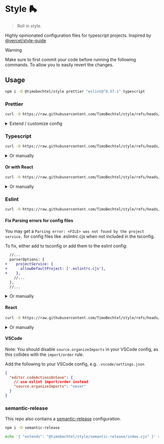 # Style 🛼

> Roll in style.

Highly opinionated configuration files for typescript projects. Inspired by [@vercel/style-guide](https://github.com/vercel/style-guide)

> [!WARNING]  
> Make sure to first commit your code before running the following commands. To allow you to easily revert the changes.

## Usage

```bash
npm i -D @timobechtel/style prettier "eslint@^8.57.1" typescript
```

### Prettier

```bash
curl -O https://raw.githubusercontent.com/TimoBechtel/style/refs/heads/main/templates/.prettierrc
```

<details>
  <summary>Extend / customize config</summary>

  Need to extend the config, e.g. adding plugins?

  ```bash
  curl -O https://raw.githubusercontent.com/TimoBechtel/style/refs/heads/main/templates/.prettierrc.mjs
  ```

  Create a .prettierrc.mjs file and import the config, like this:
  
  ```js
  import config from '@timobechtel/style/prettier/index.mjs';

  /**
   * @type {import("prettier").Config}
   */
  export default {
    ...config,
    // your config
  }
  ```
  
</details>

### Typescript

```bash
curl -O https://raw.githubusercontent.com/TimoBechtel/style/refs/heads/main/templates/tsconfig/core/tsconfig.json
```

<details>
  <summary>Or manually</summary>

  Copy to `tsconfig.json`:

  ```json
  { 
    "extends": "@timobechtel/style/tsconfig/core"
  }
  ```

  </details>

#### Or with React

```bash
curl -O https://raw.githubusercontent.com/TimoBechtel/style/refs/heads/main/templates/tsconfig/react/tsconfig.json
```

<details>
  <summary>Or manually</summary>

  Copy to `tsconfig.json`:

  ```json
  { 
    "extends": "@timobechtel/style/tsconfig/react"
  }
  ```

  </details>

### Eslint

```bash
curl -O https://raw.githubusercontent.com/TimoBechtel/style/refs/heads/main/templates/eslint/core/.eslintrc.cjs
```

#### Fix Parsing errors for config files

You may get a `Parsing error: <FILE> was not found by the project service.` for config files like .eslintrc.cjs when not included in the tsconfig.

To fix, either add to tsconfig or add them to the eslint config:

```diff
  //...
  parserOptions: {
+    projectService: {
+      allowDefaultProject: ['.eslintrc.cjs'],
+    },
    //...
  },
  //...
```


<details>
  <summary>Or manually</summary>

  Copy the following to a `.eslintrc.cjs`:

  ```js
  const { resolve } = require('node:path');

  const project = resolve(process.cwd(), 'tsconfig.json');

  module.exports = {
    root: true,
    extends: [require.resolve('@timobechtel/style/eslint/core.cjs')],
    parserOptions: {
      tsconfigRootDir: process.cwd(),
    },
    settings: {
      'import/resolver': {
        typescript: {
          project,
        },
      },
    },
  };
  ```

</details>

#### React

```bash
curl -O https://raw.githubusercontent.com/TimoBechtel/style/refs/heads/main/templates/eslint/react/.eslintrc.cjs
```

<details>
  <summary>Or manually</summary>
  
  Also add `require.resolve('@timobechtel/style/eslint/react.cjs')` to the `extends` array.

  Example config:
  <https://raw.githubusercontent.com/TimoBechtel/style/refs/heads/main/templates/eslint/react/.eslintrc.cjs>
</details>

#### VSCode

Note: You should disable `source.organizeImports` in your VSCode config, as this collides with the `import/order` rule.

Add the following to your VSCode config, e.g. `.vscode/settings.json`

```json
{
  "editor.codeActionsOnSave": {
    // use eslint import/order instead
    "source.organizeImports": "never"
  }
}
```

### semantic-release

This repo also contains a [semantic-release](https://github.com/semantic-release/semantic-release) configuration.

```bash
npm i -D semantic-release
```

```bash
echo '{ "extends": "@timobechtel/style/semantic-release/index.cjs" }' > .releaserc.json
```
